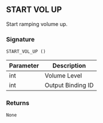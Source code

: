 ## START VOL UP

Start ramping volume up.


### Signature

`START_VOL_UP ()`


| Parameter | Description |
| --- | --- |
| int | Volume Level |
| int | Output Binding ID |


### Returns

`None`